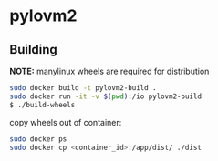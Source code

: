 # pylovm2

## Building

**NOTE:** manylinux wheels are required for distribution

``` bash
sudo docker build -t pylovm2-build .
sudo docker run -it -v $(pwd):/io pylovm2-build
$ ./build-wheels
```

copy wheels out of container:

``` bash
sudo docker ps
sudo docker cp <container_id>:/app/dist/ ./dist
```
